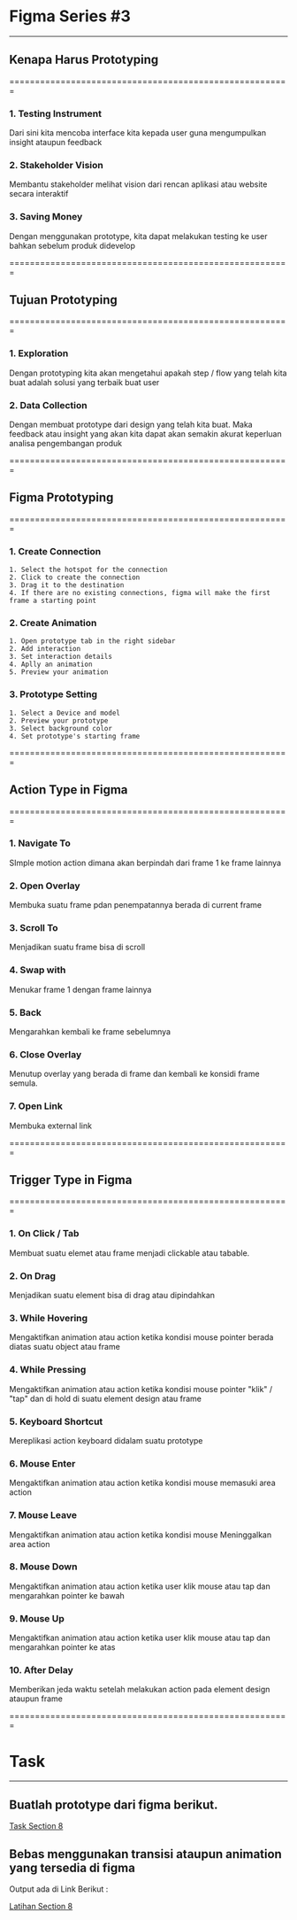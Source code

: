 # Figma Series #3
-------------------------------------------------------
## Kenapa Harus Prototyping
=======================================================
### 1. Testing Instrument

Dari sini kita mencoba interface kita kepada user guna mengumpulkan insight ataupun feedback

### 2. Stakeholder Vision

Membantu stakeholder melihat vision dari rencan aplikasi atau website secara interaktif

### 3. Saving Money

Dengan menggunakan prototype, kita dapat melakukan testing ke user bahkan sebelum produk didevelop

=======================================================
## Tujuan Prototyping
=======================================================

### 1. Exploration

Dengan prototyping kita akan mengetahui apakah step / flow yang telah kita buat adalah solusi yang terbaik buat user

### 2. Data Collection

Dengan membuat prototype dari design yang telah kita buat. Maka feedback atau insight yang akan kita dapat akan semakin akurat keperluan analisa pengembangan produk

=======================================================
## Figma Prototyping
=======================================================

### 1. Create Connection

    1. Select the hotspot for the connection
    2. Click to create the connection
    3. Drag it to the destination
    4. If there are no existing connections, figma will make the first frame a starting point

### 2. Create Animation

    1. Open prototype tab in the right sidebar
    2. Add interaction
    3. Set interaction details
    4. Aplly an animation
    5. Preview your animation

### 3. Prototype Setting

    1. Select a Device and model
    2. Preview your prototype
    3. Select background color
    4. Set prototype's starting frame

=======================================================
## Action Type in Figma
=======================================================

### 1. Navigate To

SImple motion action dimana akan berpindah dari frame 1 ke frame lainnya

### 2. Open Overlay

Membuka suatu frame pdan penempatannya berada di current frame

### 3.  Scroll To

Menjadikan suatu frame bisa di scroll

### 4.  Swap with

Menukar frame 1 dengan frame lainnya

### 5.  Back

Mengarahkan kembali ke frame sebelumnya

### 6. Close Overlay

Menutup overlay yang berada di frame dan kembali ke konsidi frame semula.

### 7. Open Link

Membuka external link

=======================================================
## Trigger Type in Figma
=======================================================

### 1. On Click / Tab

Membuat suatu elemet atau frame menjadi clickable atau tabable.

### 2.  On Drag

Menjadikan suatu element bisa di drag atau dipindahkan

### 3.  While Hovering

Mengaktifkan animation atau action ketika kondisi mouse pointer berada diatas suatu object atau frame

### 4. While Pressing

Mengaktifkan animation atau action ketika kondisi mouse pointer "klik" / "tap" dan di hold di suatu element design atau frame

### 5. Keyboard Shortcut

Mereplikasi action keyboard didalam suatu prototype

### 6. Mouse Enter

Mengaktifkan animation atau action ketika kondisi mouse memasuki area action

### 7. Mouse Leave

Mengaktifkan animation atau action ketika kondisi mouse Meninggalkan area action

### 8. Mouse Down

Mengaktifkan animation atau action ketika user klik mouse atau tap dan mengarahkan pointer ke bawah

### 9. Mouse Up

Mengaktifkan animation atau action ketika user klik mouse atau tap dan mengarahkan pointer ke atas

### 10. After Delay

Memberikan jeda waktu setelah melakukan action pada element design ataupun frame

=======================================================
# Task
-------------------------------------------------------

## Buatlah prototype dari figma berikut.

[Task Section 8](https://www.figma.com/file/Tk4c9OwKIjylGkhp0qtyss/Tugas-Prototype?node-id=0%3A1)

## Bebas menggunakan transisi ataupun animation yang tersedia di figma

Output ada di Link Berikut :

[Latihan Section 8](https://www.figma.com/proto/udlHsW7ArHdcTy03lB2Xvh/Prototype?node-id=1%3A93&scaling=scale-down&page-id=0%3A1&starting-point-node-id=1%3A93)


